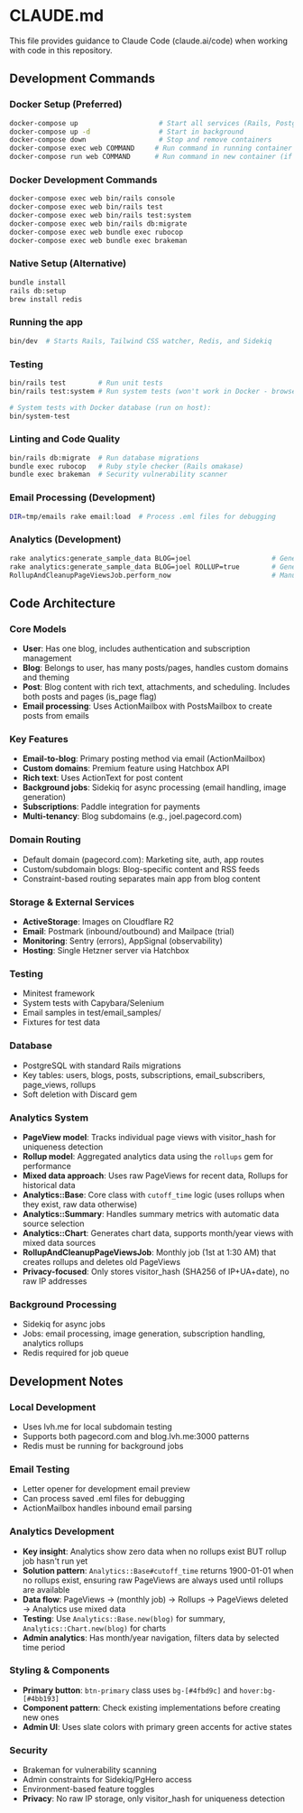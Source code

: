# CLAUDE.md

This file provides guidance to Claude Code (claude.ai/code) when working with code in this repository.

## Development Commands

### Docker Setup (Preferred)
```bash
docker-compose up                    # Start all services (Rails, PostgreSQL, Redis, Memcached)
docker-compose up -d                 # Start in background
docker-compose down                  # Stop and remove containers
docker-compose exec web COMMAND     # Run command in running container
docker-compose run web COMMAND      # Run command in new container (if containers not running)
```

### Docker Development Commands
```bash
docker-compose exec web bin/rails console
docker-compose exec web bin/rails test
docker-compose exec web bin/rails test:system
docker-compose exec web bin/rails db:migrate
docker-compose exec web bundle exec rubocop
docker-compose exec web bundle exec brakeman
```

### Native Setup (Alternative)
```bash
bundle install
rails db:setup
brew install redis
```

### Running the app
```bash
bin/dev  # Starts Rails, Tailwind CSS watcher, Redis, and Sidekiq
```

### Testing
```bash
bin/rails test        # Run unit tests
bin/rails test:system # Run system tests (won't work in Docker - browser issues)

# System tests with Docker database (run on host):
bin/system-test
```

### Linting and Code Quality
```bash
bin/rails db:migrate  # Run database migrations
bundle exec rubocop   # Ruby style checker (Rails omakase)
bundle exec brakeman  # Security vulnerability scanner
```

### Email Processing (Development)
```bash
DIR=tmp/emails rake email:load  # Process .eml files for debugging
```

### Analytics (Development)
```bash
rake analytics:generate_sample_data BLOG=joel                    # Generate sample pageview data
rake analytics:generate_sample_data BLOG=joel ROLLUP=true        # Generate data + create rollups
RollupAndCleanupPageViewsJob.perform_now                         # Manually run rollup job
```

## Code Architecture

### Core Models
- **User**: Has one blog, includes authentication and subscription management
- **Blog**: Belongs to user, has many posts/pages, handles custom domains and theming
- **Post**: Blog content with rich text, attachments, and scheduling. Includes both posts and pages (is_page flag)
- **Email processing**: Uses ActionMailbox with PostsMailbox to create posts from emails

### Key Features
- **Email-to-blog**: Primary posting method via email (ActionMailbox)
- **Custom domains**: Premium feature using Hatchbox API
- **Rich text**: Uses ActionText for post content
- **Background jobs**: Sidekiq for async processing (email handling, image generation)
- **Subscriptions**: Paddle integration for payments
- **Multi-tenancy**: Blog subdomains (e.g., joel.pagecord.com)

### Domain Routing
- Default domain (pagecord.com): Marketing site, auth, app routes
- Custom/subdomain blogs: Blog-specific content and RSS feeds
- Constraint-based routing separates main app from blog content

### Storage & External Services
- **ActiveStorage**: Images on Cloudflare R2
- **Email**: Postmark (inbound/outbound) and Mailpace (trial)
- **Monitoring**: Sentry (errors), AppSignal (observability)
- **Hosting**: Single Hetzner server via Hatchbox

### Testing
- Minitest framework
- System tests with Capybara/Selenium
- Email samples in test/email_samples/
- Fixtures for test data

### Database
- PostgreSQL with standard Rails migrations
- Key tables: users, blogs, posts, subscriptions, email_subscribers, page_views, rollups
- Soft deletion with Discard gem

### Analytics System
- **PageView model**: Tracks individual page views with visitor_hash for uniqueness detection
- **Rollup model**: Aggregated analytics data using the `rollups` gem for performance
- **Mixed data approach**: Uses raw PageViews for recent data, Rollups for historical data
- **Analytics::Base**: Core class with `cutoff_time` logic (uses rollups when they exist, raw data otherwise)
- **Analytics::Summary**: Handles summary metrics with automatic data source selection
- **Analytics::Chart**: Generates chart data, supports month/year views with mixed data sources
- **RollupAndCleanupPageViewsJob**: Monthly job (1st at 1:30 AM) that creates rollups and deletes old PageViews
- **Privacy-focused**: Only stores visitor_hash (SHA256 of IP+UA+date), no raw IP addresses

### Background Processing
- Sidekiq for async jobs
- Jobs: email processing, image generation, subscription handling, analytics rollups
- Redis required for job queue

## Development Notes

### Local Development
- Uses lvh.me for local subdomain testing
- Supports both pagecord.com and blog.lvh.me:3000 patterns
- Redis must be running for background jobs

### Email Testing
- Letter opener for development email preview
- Can process saved .eml files for debugging
- ActionMailbox handles inbound email parsing

### Analytics Development
- **Key insight**: Analytics show zero data when no rollups exist BUT rollup job hasn't run yet
- **Solution pattern**: `Analytics::Base#cutoff_time` returns 1900-01-01 when no rollups exist, ensuring raw PageViews are always used until rollups are available
- **Data flow**: PageViews → (monthly job) → Rollups → PageViews deleted → Analytics use mixed data
- **Testing**: Use `Analytics::Base.new(blog)` for summary, `Analytics::Chart.new(blog)` for charts
- **Admin analytics**: Has month/year navigation, filters data by selected time period

### Styling & Components
- **Primary button**: `btn-primary` class uses `bg-[#4fbd9c]` and `hover:bg-[#4bb193]`
- **Component pattern**: Check existing implementations before creating new ones
- **Admin UI**: Uses slate colors with primary green accents for active states

### Security
- Brakeman for vulnerability scanning
- Admin constraints for Sidekiq/PgHero access
- Environment-based feature toggles
- **Privacy**: No raw IP storage, only visitor_hash for uniqueness detection